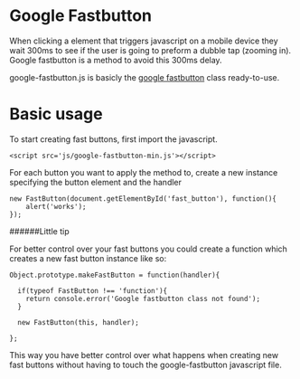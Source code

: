 Google Fastbutton
=================

When clicking a element that triggers javascript on a mobile device they wait 300ms to 
see if the user is going to preform a dubble tap (zooming in). Google fastbutton is a method to avoid 
this 300ms delay.

google-fastbutton.js is basicly the [google fastbutton](https://developers.google.com/mobile/articles/fast_buttons) class ready-to-use.


Basic usage
===========

To start creating fast buttons, first import the javascript.

	<script src='js/google-fastbutton-min.js'></script>

For each button you want to apply the method to, create a new instance specifying the button element and the handler

	new FastButton(document.getElementById('fast_button'), function(){
		alert('works');
	});


######Little tip

For better control over your fast buttons you could create a function which
creates a new fast button instance like so:

    Object.prototype.makeFastButton = function(handler){

      if(typeof FastButton !== 'function'){
        return console.error('Google fastbutton class not found');
      }

      new FastButton(this, handler);

    };

This way you have better control over what happens when creating new fast buttons without having to 
touch the google-fastbutton javascript file.


